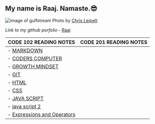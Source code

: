 
## My name is Raaj. Namaste.😎

![image of gulfstream](gulfstream.jpg)
Photo by [Chris Leipelt](https://unsplash.com/@cleipelt?utm_source=unsplash&utm_medium=referral&utm_content=creditCopyText)
  
 
 
 
*Link to my github porfolio* - [Raaj](https://github.com/raajv)

| CODE 102 READING NOTES  | CODE 201 READING NOTES |
| ----------------------- | ---------------------- |
| - [MARKDOWN](MARKDOWN.md) |                      |
| - [CODERS COMPUTER](CODERSCOMPUTER.md) |         |
| - [GROWTH MINDSET](GROWTHMINDSET.md) |           |
| - [GIT](GIT.md) |                                |
| - [HTML](HTML.md) |                              |
| - [CSS](CSS.md) |                                |
| - [JAVA SCRIPT](java.md) |                       |
| - [java script 2](js2.md) |                      |
| - [Expressions and Operators](expressionnops.md) |

 


